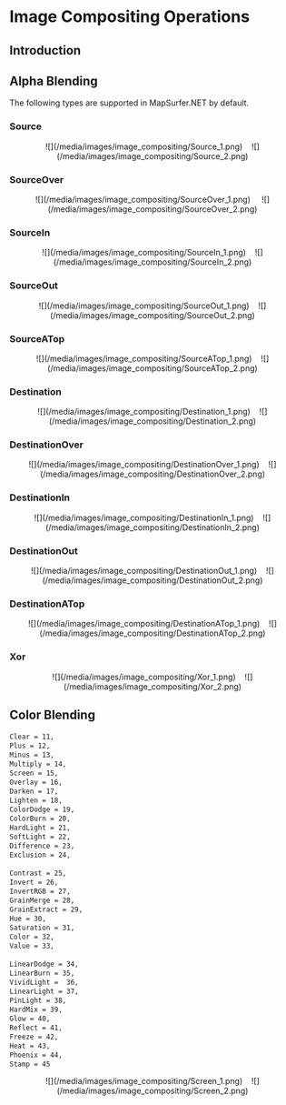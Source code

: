 # Image Compositing Operations

## Introduction




## Alpha Blending

The following types are supported in MapSurfer.NET by default.

### Source
<center>![](/media/images/image_compositing/Source_1.png)&nbsp;&nbsp;&nbsp;&nbsp;![](/media/images/image_compositing/Source_2.png)</center>

### SourceOver
<center>![](/media/images/image_compositing/SourceOver_1.png)&nbsp;&nbsp;&nbsp;&nbsp; ![](/media/images/image_compositing/SourceOver_2.png)</center>

### SourceIn
<center>![](/media/images/image_compositing/SourceIn_1.png)&nbsp;&nbsp;&nbsp;&nbsp;![](/media/images/image_compositing/SourceIn_2.png)</center>
    
### SourceOut
<center>![](/media/images/image_compositing/SourceOut_1.png)&nbsp;&nbsp;&nbsp;&nbsp;![](/media/images/image_compositing/SourceOut_2.png)</center>

### SourceATop
<center>![](/media/images/image_compositing/SourceATop_1.png)&nbsp;&nbsp;&nbsp;&nbsp;![](/media/images/image_compositing/SourceATop_2.png)</center>

### Destination
<center>![](/media/images/image_compositing/Destination_1.png)&nbsp;&nbsp;&nbsp;&nbsp;![](/media/images/image_compositing/Destination_2.png)</center>

### DestinationOver
<center>![](/media/images/image_compositing/DestinationOver_1.png)&nbsp;&nbsp;&nbsp;&nbsp;![](/media/images/image_compositing/DestinationOver_2.png)</center>

### DestinationIn 
<center>![](/media/images/image_compositing/DestinationIn_1.png)&nbsp;&nbsp;&nbsp;&nbsp;![](/media/images/image_compositing/DestinationIn_2.png)</center>
    
### DestinationOut
<center>![](/media/images/image_compositing/DestinationOut_1.png)&nbsp;&nbsp;&nbsp;&nbsp;![](/media/images/image_compositing/DestinationOut_2.png)</center>
    
### DestinationATop
<center>![](/media/images/image_compositing/DestinationATop_1.png)&nbsp;&nbsp;&nbsp;&nbsp;![](/media/images/image_compositing/DestinationATop_2.png)</center>

### Xor
<center>![](/media/images/image_compositing/Xor_1.png)&nbsp;&nbsp;&nbsp;&nbsp;![](/media/images/image_compositing/Xor_2.png)</center>

## Color Blending

    Clear = 11,
    Plus = 12,
    Minus = 13,
    Multiply = 14,
    Screen = 15,
    Overlay = 16,
    Darken = 17,
    Lighten = 18,
    ColorDodge = 19,
    ColorBurn = 20,
    HardLight = 21,
    SoftLight = 22,
    Difference = 23,
    Exclusion = 24,

    Contrast = 25,
    Invert = 26,
    InvertRGB = 27,
    GrainMerge = 28,
    GrainExtract = 29,
    Hue = 30,
    Saturation = 31,
    Color = 32,
    Value = 33,

    LinearDodge = 34,
    LinearBurn = 35,
    VividLight =  36,
    LinearLight = 37,
    PinLight = 38,
    HardMix = 39,
    Glow = 40,
    Reflect = 41,
    Freeze = 42,
    Heat = 43,
    Phoenix = 44,
    Stamp = 45


<center>![](/media/images/image_compositing/Screen_1.png)&nbsp;&nbsp;&nbsp;&nbsp;![](/media/images/image_compositing/Screen_2.png)</center>
